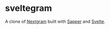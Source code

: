 # sveltegram

A clone of [Nextgram](https://github.com/now-examples/nextgram) built with [Sapper](https://github.com/sveltejs/sapper) and [Svelte](https://github.com/sveltejs/svelte).